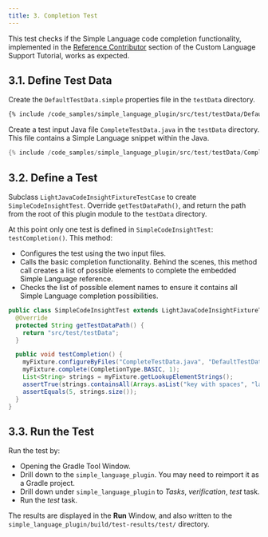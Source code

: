 ```yaml
---
title: 3. Completion Test
---
```


This test checks if the Simple Language code completion functionality, implemented in the [Reference Contributor](/tutorials/custom_language_support/reference_contributor.md) section of the Custom Language Support Tutorial, works as expected.

## 3.1. Define Test Data
Create the `DefaultTestData.simple` properties file in the `testData` directory.

```bash
{% include /code_samples/simple_language_plugin/src/test/testData/DefaultTestData.simple %}
```

Create a test input Java file `CompleteTestData.java` in the `testData` directory.
This file contains a Simple Language snippet within the Java.
```java
{% include /code_samples/simple_language_plugin/src/test/testData/CompleteTestData.java %}
```

## 3.2. Define a Test
Subclass `LightJavaCodeInsightFixtureTestCase` to create `SimpleCodeInsightTest`.
Override `getTestDataPath()`, and return the path from the root of this plugin module to the `testData` directory.

At this point only one test is defined in `SimpleCodeInsightTest`: `testCompletion()`.
This method:
* Configures the test using the two input files.
* Calls the basic completion functionality.
  Behind the scenes, this method call creates a list of possible elements to complete the embedded Simple Language reference.
* Checks the list of possible element names to ensure it contains all Simple Language completion possibilities.

```java
public class SimpleCodeInsightTest extends LightJavaCodeInsightFixtureTestCase {
  @Override
  protected String getTestDataPath() {
    return "src/test/testData";
  }

  public void testCompletion() {
    myFixture.configureByFiles("CompleteTestData.java", "DefaultTestData.simple");
    myFixture.complete(CompletionType.BASIC, 1);
    List<String> strings = myFixture.getLookupElementStrings();
    assertTrue(strings.containsAll(Arrays.asList("key with spaces", "language", "message", "tab", "website")));
    assertEquals(5, strings.size());
  }
}
```

## 3.3. Run the Test
Run the test by:
* Opening the Gradle Tool Window.
* Drill down to the `simple_language_plugin`.
  You may need to reimport it as a Gradle project.
* Drill down under `simple_language_plugin` to *Tasks*, *verification*, *test* task.
* Run the *test* task.

The results are displayed in the **Run** Window, and also written to the `simple_language_plugin/build/test-results/test/` directory.
